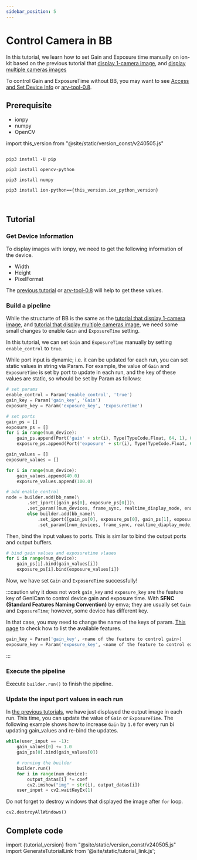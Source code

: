 ```yaml
---
sidebar_position: 5
---
```


# Control Camera in BB

In this tutorial, we learn how to set Gain and Exposure time manually on ion-kit based on the previous tutorial that [display 1-camera image](display-image), and 
[display multiple cameras images](display-image-2came)

To control Gain and ExposureTime without BB, you may want to see [Access and Set Device Info](./set-device-info) or [arv-tool-0.8](../../external/aravis/arv-tools).

## Prerequisite

* ionpy 
* numpy
* OpenCV

import this_version from "@site/static/version_const/v240505.js"

<pre>
<code class="language-bash">
pip3 install -U pip<br />
pip3 install opencv-python<br />
pip3 install numpy<br />
pip3 install ion-python=={this_version.ion_python_version}<br />
</code>
</pre>

## Tutorial

### Get Device Information

To display images with ionpy, we need to get the following information of the device.

* Width
* Height
* PixelFormat

The [previous tutorial](obtain-device-info.md) or [arv-tool-0.8](../../external/aravis/arv-tools.md) will help to get these values.

### Build a pipeline

While the structurte of BB is the same as the [tutorial that display 1-camera image](display-image), and 
[tutorial that display multiple cameras image](display-image-2came), we need some small changes to enable `Gain` and `ExposureTime` setting.

In this tutorial, we can set `Gain` and `ExposureTime` manually by setting `enable_control` to `true`.

While port input is dynamic; i.e. it can be updated for each run, you can set static values in string via Param. For example, the value of `Gain` and `ExposureTime` is set by port to update in each run, and the key of these values are static, so whould be set by Param as follows:

```python
# set params
enable_control = Param('enable_control', 'true')
gain_key = Param('gain_key', 'Gain')
exposure_key = Param('exposure_key', 'ExposureTime')

# set ports
gain_ps = []
exposure_ps = []
for i in range(num_device):
    gain_ps.append(Port('gain' + str(i), Type(TypeCode.Float, 64, 1), 0))
    exposure_ps.append(Port('exposure' + str(i), Type(TypeCode.Float, 64, 1), 0))

gain_values = []
exposure_values = []

for i in range(num_device):
    gain_values.append(40.0)
    exposure_values.append(100.0)

# add enable_control
node = builder.add(bb_name)\
        .set_iport([gain_ps[0], exposure_ps[0]])\
        .set_param([num_devices, frame_sync, realtime_diaplay_mode, enable_control, gain_key, exposure_key]) if num_device == 1 \
        else builder.add(bb_name)\
            .set_iport([gain_ps[0], exposure_ps[0], gain_ps[1], exposure_ps[1]])\
            .set_param([num_devices, frame_sync, realtime_diaplay_mode, enable_control, gain_key, exposure_key])
```
Then, bind the input values to ports. This is similar to bind the output ports and output buffers.
```python
# bind gain values and exposuretime vlaues
for i in range(num_device):
    gain_ps[i].bind(gain_values[i])
    exposure_ps[i].bind(exposure_values[i])
```
Now, we have set `Gain` and `ExposureTime` successfully!


:::caution why it does not work
`gain_key` and `exposure_key` are the feature key of GenICam to control device gain and exposure time. With **SFNC (Standard Features Naming Convention)** by emva; they are usually set `Gain` and `ExposureTime`; however, some device has different key.

In that case, you may need to change the name of the keys of param. [This page](../../external/aravis/arv-tools#list-the-available-genicam-features) to check how to list the available features.
```python
gain_key = Param('gain_key', <name of the feature to control gain>)
exposure_key = Param('exposure_key', <name of the feature to control exposure time>)
```
:::

### Execute the pipeline

Execute `builder.run()` to finish the pipeline.

### Update the input port values in each run

In [the previous tutorials](display-image), we have just displayed the output image in each run. This time, you can update the value of `Gain` or `ExposureTime`. The following example shows how to increase `Gain` by `1.0` for every run bi updating gain_values and re-bind the updates.

```python
while(user_input == -1):
    gain_values[0] += 1.0
    gain_ps[0].bind(gain_values[0])

    # running the builder
    builder.run()
    for i in range(num_device):
        output_datas[i] *= coef
        cv2.imshow("img" + str(i), output_datas[i])
    user_input = cv2.waitKeyEx(1)
```
Do not forget to destroy windows that displayed the image after `for` loop.

```python
cv2.destroyAllWindows()
```
## Complete code

import {tutorial_version} from "@site/static/version_const/v240505.js"
import GenerateTutorialLink from '@site/static/tutorial_link.js';

<GenerateTutorialLink language="python" tag={tutorial_version} tutorialfile="tutorial2_control_camera" />